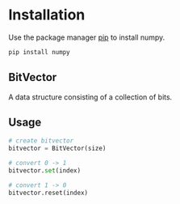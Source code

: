 # Installation
Use the package manager [pip](https://pip.pypa.io/en/stable/) to install numpy.

```bash
pip install numpy
```
## BitVector

A data structure consisting of a collection of bits.

## Usage

```python
# create bitvector
bitvector = BitVector(size)

# convert 0 -> 1
bitvector.set(index)

# convert 1 -> 0
bitvector.reset(index)
```

